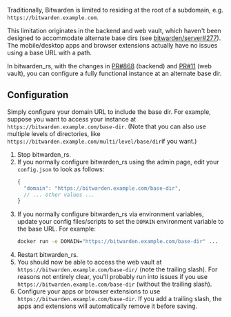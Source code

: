 Traditionally, Bitwarden is limited to residing at the root of a subdomain, e.g. `https://bitwarden.example.com`.

This limitation originates in the backend and web vault, which haven't been designed to accommodate alternate base dirs (see [bitwarden/server#277](/bitwarden/server/issues/277)). The mobile/desktop apps and browser extensions actually have no issues using a base URL with a path.

In bitwarden_rs, with the changes in [PR#868](https://github.com/dani-garcia/bitwarden_rs/pull/868) (backend) and [PR#11](https://github.com/dani-garcia/bw_web_builds/pull/11) (web vault), you can configure a fully functional instance at an alternate base dir.

## Configuration

Simply configure your domain URL to include the base dir. For example, suppose you want to access your instance at `https://bitwarden.example.com/base-dir`. (Note that you can also use multiple levels of directories, like `https://bitwarden.example.com/multi/level/base/dir`if you want.)

1. Stop bitwarden_rs.
2. If you normally configure bitwarden_rs using the admin page, edit your `config.json` to look as follows:
    ```javascript
    {
      "domain": "https://bitwarden.example.com/base-dir",
      // ... other values ...
    }
    ```
3. If you normally configure bitwarden_rs via environment variables, update your config files/scripts to set the `DOMAIN` environment variable to the base URL. For example:
   ```sh
   docker run -e DOMAIN="https://bitwarden.example.com/base-dir" ...
   ```
4. Restart bitwarden_rs.
5. You should now be able to access the web vault at `https://bitwarden.example.com/base-dir/` (note the trailing slash). For reasons not entirely clear, you'll probably run into issues if you use `https://bitwarden.example.com/base-dir` (without the trailing slash).
6. Configure your apps or browser extensions to use `https://bitwarden.example.com/base-dir`. If you add a trailing slash, the apps and extensions will automatically remove it before saving.